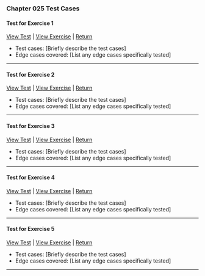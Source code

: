 ﻿### Chapter 025 Test Cases

#### Test for Exercise 1

[View Test](Chapter025Exercise1Test.java) | [View Exercise](../../../main/java/Chapter025/Chapter025Exercise1.java) | [Return](../../../../README.md)

- Test cases: [Briefly describe the test cases]
- Edge cases covered: [List any edge cases specifically tested]

---
#### Test for Exercise 2

[View Test](Chapter025Exercise2Test.java) | [View Exercise](../../../main/java/Chapter025/Chapter025Exercise2.java) | [Return](../../../../README.md)

- Test cases: [Briefly describe the test cases]
- Edge cases covered: [List any edge cases specifically tested]

---
#### Test for Exercise 3

[View Test](Chapter025Exercise3Test.java) | [View Exercise](../../../main/java/Chapter025/Chapter025Exercise3.java) | [Return](../../../../README.md)

- Test cases: [Briefly describe the test cases]
- Edge cases covered: [List any edge cases specifically tested]

---
#### Test for Exercise 4

[View Test](Chapter025Exercise4Test.java) | [View Exercise](../../../main/java/Chapter025/Chapter025Exercise4.java) | [Return](../../../../README.md)

- Test cases: [Briefly describe the test cases]
- Edge cases covered: [List any edge cases specifically tested]

---
#### Test for Exercise 5

[View Test](Chapter025Exercise5Test.java) | [View Exercise](../../../main/java/Chapter025/Chapter025Exercise5.java) | [Return](../../../../README.md)

- Test cases: [Briefly describe the test cases]
- Edge cases covered: [List any edge cases specifically tested]

---
